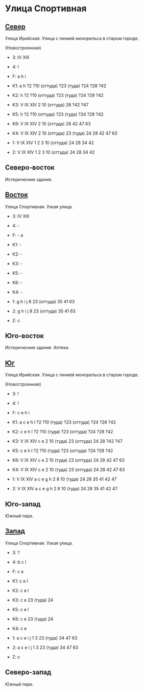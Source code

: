 # Улица Спортивная

## [Север](./11520020.md)

Улица Ирийская.
Улица с линией монорельса в старом городе.

(Новостроенная)

* 3:    IV  XIII
* 4:    !
* F:    a   h   i
* K1:   a   h
        ?2  ?10 (оттуда)  ?23 (туда)    ?24 ?28 ?42
* K2:   h
        ?2  ?10 (оттуда)  ?23 (туда)    ?24 ?28 ?42
* K3:   V   IX  XIV
        2   10 (оттуда)   28  ?42 ?47
* K5:   h
        ?2  ?10 (оттуда)  ?23 (туда)    ?24 ?28 ?42

* K6:   V   IX  XIV
        2   10 (оттуда) 28  42  47  63
* K4:   V   IX  XIV
        2   10 (оттуда) 23 (туда)   24  28  42  47  63
* 1:    V   IX  XIV
        1   2   3   10 (оттуда) 24  28  34  42
* 2:    V   IX  XIV
        1   2   3   10 (оттуда) 24  28  34  42

## Северо-восток

Исторические здания.

## [Восток](./11530030.md)

Улица Спортивная.
Узкая улица.

* 3:    IV  XIII
* 4:    -
* F:    -
        a
* K1:   -
* K2:   -
* K3:   -
* K5:   -

* K6:   -
* K4:   -
* 1:    g   h   i   j
        8   23 (оттуда) 35  41  63
* 2:    g   h   i   j
        8   23 (оттуда) 35  41  63

* Z:    c

## Юго-восток

Исторические здания.
Аптека.

## [Юг](./11520040.md)

Улица Ирийская.
Улица с линией монорельса в старом городе.

(Новостроенная)

* 3:    !
* 4:    !
* F:    c   e   h   i
* K1:   a   c   e   h   l
        ?2  ?10 (туда)  ?23 (оттуда)    ?24 ?28 ?42
* K2:   c   e   h   l
        ?2  ?10 (туда)  ?23 (оттуда)    ?24 ?28 ?42
* K3:   V   IX  XIV
        c   e
        2   10 (туда)   23 (оттуда)     24  28  ?42 ?47
* K5:   c   e   h   l
        ?2  ?10 (туда)  ?23 (оттуда)    ?24 ?28 ?42

* K6:   V   IX  XIV
        c   e
        2   10 (туда)   23 (оттуда) 24  28  42  47  63
* K4:   V   IX  XIV
        c   e
        2   10 (туда)   23 (оттуда) 24  28  42  47  63
* 1:    V   IX  XIV
        a   c   e   g   h
        2   8   10 (туда)   24  28  35  41  42  47
* 2:    V   IX  XIV
        a   c   e   g   h
        2   8   10 (туда)   24  28  35  41  42  47

## Юго-запад

Южный парк.

## [Запад](./11510030.md)

Улица Спортивная.
Узкая улица.

* 3:    ?
* 4:    b   c   l
* F:    c   e
* K1:   c   e   l
* K2:   c   e   l
* K3:   c   e
        23 (туда)   24
* K5:   c   e   l

* K6:   c   e
        23 (туда)   24
* K4:   c   e
* 1:    a   c   e   i   j
        1   3   23 (туда)   34  47  63
* 2:    a   c   e   i   j
        1   3   23 (туда)   34  47  63

* Z:    c

## Северо-запад

Южный парк.
